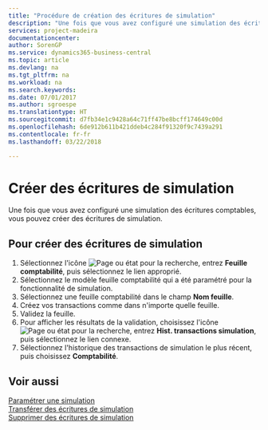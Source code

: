 ```yaml
---
title: "Procédure de création des écritures de simulation"
description: "Une fois que vous avez configuré une simulation des écritures comptables, vous pouvez créer des écritures de simulation."
services: project-madeira
documentationcenter: 
author: SorenGP
ms.service: dynamics365-business-central
ms.topic: article
ms.devlang: na
ms.tgt_pltfrm: na
ms.workload: na
ms.search.keywords: 
ms.date: 07/01/2017
ms.author: sgroespe
ms.translationtype: HT
ms.sourcegitcommit: d7fb34e1c9428a64c71ff47be8bcff174649c00d
ms.openlocfilehash: 6de912b611b421ddeb4c284f91320f9c7439a291
ms.contentlocale: fr-fr
ms.lasthandoff: 03/22/2018

---
```

# <a name="create-simulation-entries"></a>Créer des écritures de simulation
Une fois que vous avez configuré une simulation des écritures comptables, vous pouvez créer des écritures de simulation.  

## <a name="to-create-simulation-entries"></a>Pour créer des écritures de simulation  

1.  Sélectionnez l'icône ![Page ou état pour la recherche](../../media/ui-search/search_small.png "Page ou état pour la recherche"), entrez **Feuille comptabilité**, puis sélectionnez le lien approprié.  
2.  Sélectionnez le modèle feuille comptabilité qui a été paramétré pour la fonctionnalité de simulation.  
3.  Sélectionnez une feuille comptabilité dans le champ **Nom feuille**.  
4.  Créez vos transactions comme dans n'importe quelle feuille.  
5.  Validez la feuille.  
6.  Pour afficher les résultats de la validation, choisissez l'icône ![Page ou état pour la recherche](../../media/ui-search/search_small.png "Page ou état pour la recherche"), entrez **Hist. transactions simulation**, puis sélectionnez le lien connexe.  
7.  Sélectionnez l'historique des transactions de simulation le plus récent, puis choisissez **Comptabilité**.  

## <a name="see-also"></a>Voir aussi  
 [Paramétrer une simulation](how-to-set-up-simulation.md)   
 [Transférer des écritures de simulation](how-to-transfer-simulation-entries.md)   
 [Supprimer des écritures de simulation](how-to-delete-simulation-entries.md)

